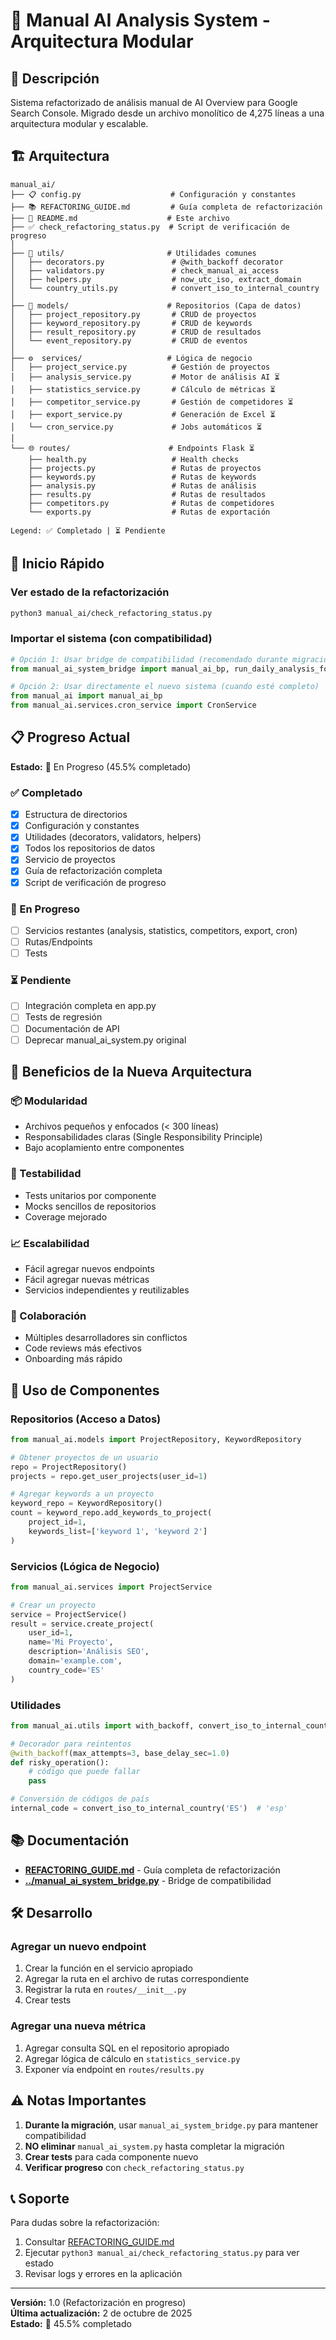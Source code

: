 # 🤖 Manual AI Analysis System - Arquitectura Modular

## 📖 Descripción

Sistema refactorizado de análisis manual de AI Overview para Google Search Console. 
Migrado desde un archivo monolítico de 4,275 líneas a una arquitectura modular y escalable.

## 🏗️ Arquitectura

```
manual_ai/
├── 📋 config.py                    # Configuración y constantes
├── 📚 REFACTORING_GUIDE.md         # Guía completa de refactorización
├── 📝 README.md                    # Este archivo
├── ✅ check_refactoring_status.py  # Script de verificación de progreso
│
├── 🔧 utils/                       # Utilidades comunes
│   ├── decorators.py               # @with_backoff decorator
│   ├── validators.py               # check_manual_ai_access
│   ├── helpers.py                  # now_utc_iso, extract_domain
│   └── country_utils.py            # convert_iso_to_internal_country
│
├── 💾 models/                      # Repositorios (Capa de datos)
│   ├── project_repository.py       # CRUD de proyectos
│   ├── keyword_repository.py       # CRUD de keywords
│   ├── result_repository.py        # CRUD de resultados
│   └── event_repository.py         # CRUD de eventos
│
├── ⚙️  services/                   # Lógica de negocio
│   ├── project_service.py          # Gestión de proyectos
│   ├── analysis_service.py         # Motor de análisis AI ⏳
│   ├── statistics_service.py       # Cálculo de métricas ⏳
│   ├── competitor_service.py       # Gestión de competidores ⏳
│   ├── export_service.py           # Generación de Excel ⏳
│   └── cron_service.py             # Jobs automáticos ⏳
│
└── 🌐 routes/                      # Endpoints Flask ⏳
    ├── health.py                   # Health checks
    ├── projects.py                 # Rutas de proyectos
    ├── keywords.py                 # Rutas de keywords
    ├── analysis.py                 # Rutas de análisis
    ├── results.py                  # Rutas de resultados
    ├── competitors.py              # Rutas de competidores
    └── exports.py                  # Rutas de exportación

Legend: ✅ Completado | ⏳ Pendiente
```

## 🚀 Inicio Rápido

### Ver estado de la refactorización

```bash
python3 manual_ai/check_refactoring_status.py
```

### Importar el sistema (con compatibilidad)

```python
# Opción 1: Usar bridge de compatibilidad (recomendado durante migración)
from manual_ai_system_bridge import manual_ai_bp, run_daily_analysis_for_all_projects

# Opción 2: Usar directamente el nuevo sistema (cuando esté completo)
from manual_ai import manual_ai_bp
from manual_ai.services.cron_service import CronService
```

## 📋 Progreso Actual

**Estado:** 🚧 En Progreso (45.5% completado)

### ✅ Completado
- [x] Estructura de directorios
- [x] Configuración y constantes
- [x] Utilidades (decorators, validators, helpers)
- [x] Todos los repositorios de datos
- [x] Servicio de proyectos
- [x] Guía de refactorización completa
- [x] Script de verificación de progreso

### 🚧 En Progreso
- [ ] Servicios restantes (analysis, statistics, competitors, export, cron)
- [ ] Rutas/Endpoints
- [ ] Tests

### ⏳ Pendiente
- [ ] Integración completa en app.py
- [ ] Tests de regresión
- [ ] Documentación de API
- [ ] Deprecar manual_ai_system.py original

## 🎯 Beneficios de la Nueva Arquitectura

### 📦 Modularidad
- Archivos pequeños y enfocados (< 300 líneas)
- Responsabilidades claras (Single Responsibility Principle)
- Bajo acoplamiento entre componentes

### 🧪 Testabilidad
- Tests unitarios por componente
- Mocks sencillos de repositorios
- Coverage mejorado

### 📈 Escalabilidad
- Fácil agregar nuevos endpoints
- Fácil agregar nuevas métricas
- Servicios independientes y reutilizables

### 👥 Colaboración
- Múltiples desarrolladores sin conflictos
- Code reviews más efectivos
- Onboarding más rápido

## 🔧 Uso de Componentes

### Repositorios (Acceso a Datos)

```python
from manual_ai.models import ProjectRepository, KeywordRepository

# Obtener proyectos de un usuario
repo = ProjectRepository()
projects = repo.get_user_projects(user_id=1)

# Agregar keywords a un proyecto
keyword_repo = KeywordRepository()
count = keyword_repo.add_keywords_to_project(
    project_id=1,
    keywords_list=['keyword 1', 'keyword 2']
)
```

### Servicios (Lógica de Negocio)

```python
from manual_ai.services import ProjectService

# Crear un proyecto
service = ProjectService()
result = service.create_project(
    user_id=1,
    name='Mi Proyecto',
    description='Análisis SEO',
    domain='example.com',
    country_code='ES'
)
```

### Utilidades

```python
from manual_ai.utils import with_backoff, convert_iso_to_internal_country

# Decorador para reintentos
@with_backoff(max_attempts=3, base_delay_sec=1.0)
def risky_operation():
    # código que puede fallar
    pass

# Conversión de códigos de país
internal_code = convert_iso_to_internal_country('ES')  # 'esp'
```

## 📚 Documentación

- **[REFACTORING_GUIDE.md](REFACTORING_GUIDE.md)** - Guía completa de refactorización
- **[../manual_ai_system_bridge.py](../manual_ai_system_bridge.py)** - Bridge de compatibilidad

## 🛠️ Desarrollo

### Agregar un nuevo endpoint

1. Crear la función en el servicio apropiado
2. Agregar la ruta en el archivo de rutas correspondiente
3. Registrar la ruta en `routes/__init__.py`
4. Crear tests

### Agregar una nueva métrica

1. Agregar consulta SQL en el repositorio apropiado
2. Agregar lógica de cálculo en `statistics_service.py`
3. Exponer vía endpoint en `routes/results.py`

## ⚠️ Notas Importantes

1. **Durante la migración**, usar `manual_ai_system_bridge.py` para mantener compatibilidad
2. **NO eliminar** `manual_ai_system.py` hasta completar la migración
3. **Crear tests** para cada componente nuevo
4. **Verificar progreso** con `check_refactoring_status.py`

## 📞 Soporte

Para dudas sobre la refactorización:
1. Consultar [REFACTORING_GUIDE.md](REFACTORING_GUIDE.md)
2. Ejecutar `python3 manual_ai/check_refactoring_status.py` para ver estado
3. Revisar logs y errores en la aplicación

---

**Versión:** 1.0 (Refactorización en progreso)  
**Última actualización:** 2 de octubre de 2025  
**Estado:** 🚧 45.5% completado


